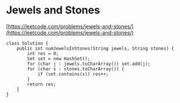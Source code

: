 # Jewels and Stones

[https://leetcode.com/problems/jewels-and-stones/](https://leetcode.com/problems/jewels-and-stones/)

```
class Solution {
    public int numJewelsInStones(String jewels, String stones) {
        int res = 0;
        Set set = new HashSet();
        for (char j : jewels.toCharArray()) set.add(j);
        for (char s : stones.toCharArray()) {
            if (set.contains(s)) res++;
        }
        return res;
    }
}
```

